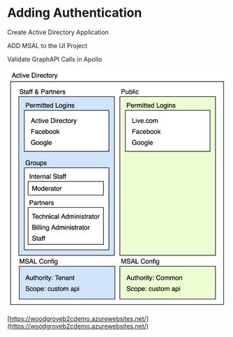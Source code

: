 # Adding Authentication

Create Active Directory Application

ADD MSAL to the UI Project

Validate GraphAPI Calls in Apollo



![](<../../.gitbook/assets/image (10).png>)



[https://woodgroveb2cdemo.azurewebsites.net/](https://woodgroveb2cdemo.azurewebsites.net/)
